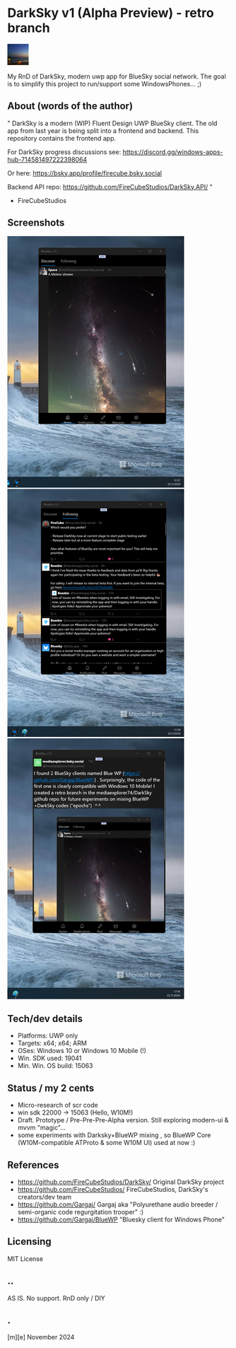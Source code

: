 # DarkSky v1 (Alpha Preview) - retro branch
![](Images/logo.png)

My RnD of DarkSky, modern uwp app for BlueSky social network.  The goal is to simplify this project to run/support some WindowsPhones... ;)
 
## About (words of the author)
"
DarkSky is a modern (WIP) Fluent Design UWP BlueSky client. The old app from last year is being split into a frontend and backend. This repository contains the frontend app.

For DarkSky progress discussions see: https://discord.gg/windows-apps-hub-714581497222398064

Or here: https://bsky.app/profile/firecube.bsky.social

Backend API repo: https://github.com/FireCubeStudios/DarkSky.API/
"
 - FireCubeStudios

## Screenshots
![Desktop x64](Images/shot01.png)
![Desktop x64](Images/shot02.png)
![Desktop x64](Images/shot03.png)


## Tech/dev details
- Platforms: UWP only
- Targets: x64; x64; ARM
- OSes: Windows 10 or Windows 10 Mobile (!)
- Win. SDK used: 19041 
- Min. Win. OS build: 15063 

## Status / my 2 cents
- Micro-research of scr code
- win sdk 22000 -> 15063 (Hello, W10M!)
- Draft. Prototype / Pre-Pre-Pre-Alpha version. Still exploring modern-ui & mvvm "magic"...
- some experiments with Darksky+BlueWP mixing , so BlueWP Core (W10M-compatible ATProto & some W10M UI) used at now :)

## References
- https://github.com/FireCubeStudios/DarkSky/ Original DarkSky project
- https://github.com/FireCubeStudios/ FireCubeStudios, DarkSky's creators/dev team 
- https://github.com/Gargaj/ Gargaj aka "Polyurethane audio breeder / semi-organic code regurgitation trooper" :)
- https://github.com/Gargaj/BlueWP "Bluesky client for Windows Phone"

## Licensing
MIT License

## ..
AS IS. No support. RnD only / DIY

## .
[m][e] November 2024


